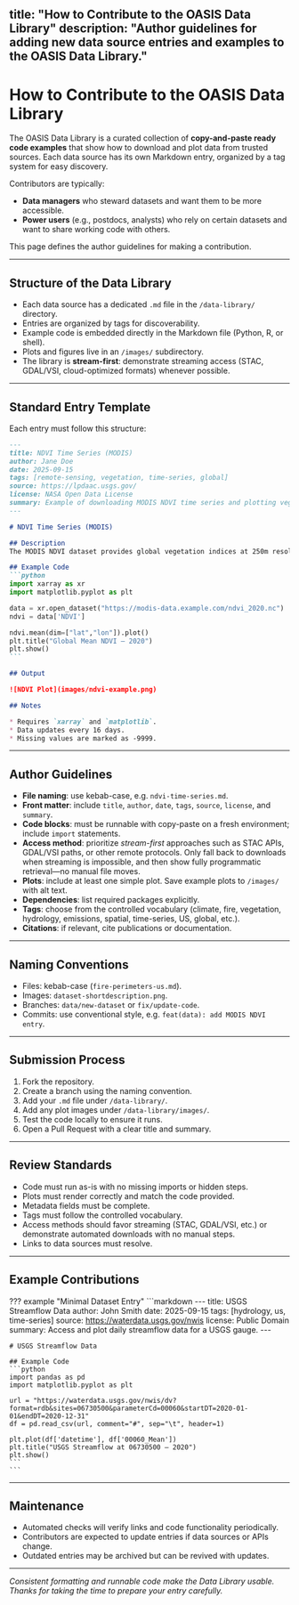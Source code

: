 title: "How to Contribute to the OASIS Data Library"
description: "Author guidelines for adding new data source entries and examples to the OASIS Data Library."
-----------------------------------------------------------------------------------------------------------

# How to Contribute to the OASIS Data Library

The OASIS Data Library is a curated collection of **copy-and-paste ready code examples** that show how to download and plot data from trusted sources. Each data source has its own Markdown entry, organized by a tag system for easy discovery.

Contributors are typically:

* **Data managers** who steward datasets and want them to be more accessible.
* **Power users** (e.g., postdocs, analysts) who rely on certain datasets and want to share working code with others.

This page defines the author guidelines for making a contribution.

---

## Structure of the Data Library

* Each data source has a dedicated `.md` file in the `/data-library/` directory.
* Entries are organized by tags for discoverability.
* Example code is embedded directly in the Markdown file (Python, R, or shell).
* Plots and figures live in an `/images/` subdirectory.
* The library is **stream-first**: demonstrate streaming access (STAC, GDAL/VSI, cloud-optimized formats) whenever possible.

---

## Standard Entry Template

Each entry must follow this structure:

````markdown
---
title: NDVI Time Series (MODIS)
author: Jane Doe
date: 2025-09-15
tags: [remote-sensing, vegetation, time-series, global]
source: https://lpdaac.usgs.gov/
license: NASA Open Data License
summary: Example of downloading MODIS NDVI time series and plotting vegetation dynamics.
---

# NDVI Time Series (MODIS)

## Description
The MODIS NDVI dataset provides global vegetation indices at 250m resolution, updated every 16 days.

## Example Code
```python
import xarray as xr
import matplotlib.pyplot as plt

data = xr.open_dataset("https://modis-data.example.com/ndvi_2020.nc")
ndvi = data['NDVI']

ndvi.mean(dim=["lat","lon"]).plot()
plt.title("Global Mean NDVI – 2020")
plt.show()
```

## Output

![NDVI Plot](images/ndvi-example.png)

## Notes

* Requires `xarray` and `matplotlib`.
* Data updates every 16 days.
* Missing values are marked as -9999.

````

---

## Author Guidelines

- **File naming**: use kebab-case, e.g. `ndvi-time-series.md`.
- **Front matter**: include `title`, `author`, `date`, `tags`, `source`, `license`, and `summary`.
- **Code blocks**: must be runnable with copy-paste on a fresh environment; include `import` statements.
- **Access method**: prioritize *stream-first* approaches such as STAC APIs, GDAL/VSI paths, or other remote protocols.
  Only fall back to downloads when streaming is impossible, and then show fully programmatic retrieval—no manual file moves.
- **Plots**: include at least one simple plot. Save example plots to `/images/` with alt text.
- **Dependencies**: list required packages explicitly.
- **Tags**: choose from the controlled vocabulary (climate, fire, vegetation, hydrology, emissions, spatial, time-series, US, global, etc.).
- **Citations**: if relevant, cite publications or documentation.

---

## Naming Conventions

- Files: kebab-case (`fire-perimeters-us.md`).
- Images: `dataset-shortdescription.png`.
- Branches: `data/new-dataset` or `fix/update-code`.
- Commits: use conventional style, e.g. `feat(data): add MODIS NDVI entry`.

---

## Submission Process

1. Fork the repository.
2. Create a branch using the naming convention.
3. Add your `.md` file under `/data-library/`.
4. Add any plot images under `/data-library/images/`.
5. Test the code locally to ensure it runs.
6. Open a Pull Request with a clear title and summary.

---

## Review Standards

- Code must run as-is with no missing imports or hidden steps.
- Plots must render correctly and match the code provided.
- Metadata fields must be complete.
- Tags must follow the controlled vocabulary.
- Access methods should favor streaming (STAC, GDAL/VSI, etc.) or demonstrate automated downloads with no manual steps.
- Links to data sources must resolve.

---

## Example Contributions

??? example "Minimal Dataset Entry"
    ```markdown
    ---
    title: USGS Streamflow Data
    author: John Smith
    date: 2025-09-15
    tags: [hydrology, us, time-series]
    source: https://waterdata.usgs.gov/nwis
    license: Public Domain
    summary: Access and plot daily streamflow data for a USGS gauge.
    ---

    # USGS Streamflow Data

    ## Example Code
    ```python
    import pandas as pd
    import matplotlib.pyplot as plt
    
    url = "https://waterdata.usgs.gov/nwis/dv?format=rdb&sites=06730500&parameterCd=00060&startDT=2020-01-01&endDT=2020-12-31"
    df = pd.read_csv(url, comment="#", sep="\t", header=1)
    
    plt.plot(df['datetime'], df['00060_Mean'])
    plt.title("USGS Streamflow at 06730500 – 2020")
    plt.show()
    ```
    ```

---

## Maintenance

- Automated checks will verify links and code functionality periodically.
- Contributors are expected to update entries if data sources or APIs change.
- Outdated entries may be archived but can be revived with updates.

---

*Consistent formatting and runnable code make the Data Library usable. Thanks for taking the time to prepare your entry carefully.*

